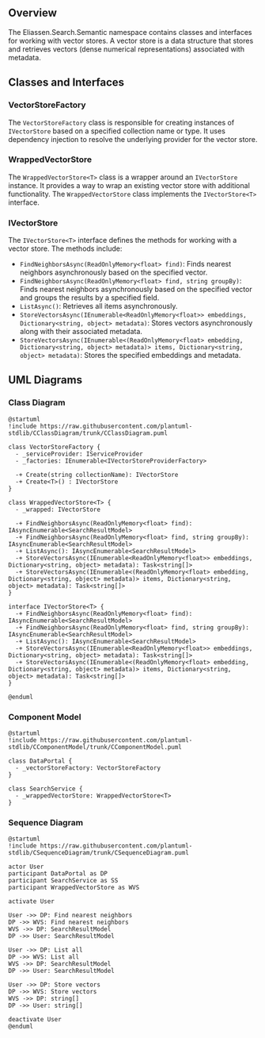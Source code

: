 ## Overview
The Eliassen.Search.Semantic namespace contains classes and interfaces for working with vector stores. A vector store is a data structure that stores and retrieves vectors (dense numerical representations) associated with metadata.

## Classes and Interfaces
### VectorStoreFactory
The `VectorStoreFactory` class is responsible for creating instances of `IVectorStore` based on a specified collection name or type. It uses dependency injection to resolve the underlying provider for the vector store.

### WrappedVectorStore
The `WrappedVectorStore<T>` class is a wrapper around an `IVectorStore` instance. It provides a way to wrap an existing vector store with additional functionality. The `WrappedVectorStore` class implements the `IVectorStore<T>` interface.

### IVectorStore
The `IVectorStore<T>` interface defines the methods for working with a vector store. The methods include:

* `FindNeighborsAsync(ReadOnlyMemory<float> find)`: Finds nearest neighbors asynchronously based on the specified vector.
* `FindNeighborsAsync(ReadOnlyMemory<float> find, string groupBy)`: Finds nearest neighbors asynchronously based on the specified vector and groups the results by a specified field.
* `ListAsync()`: Retrieves all items asynchronously.
* `StoreVectorsAsync(IEnumerable<ReadOnlyMemory<float>> embeddings, Dictionary<string, object> metadata)`: Stores vectors asynchronously along with their associated metadata.
* `StoreVectorsAsync(IEnumerable<(ReadOnlyMemory<float> embedding, Dictionary<string, object> metadata)> items, Dictionary<string, object> metadata)`: Stores the specified embeddings and metadata.

## UML Diagrams

### Class Diagram
```plantuml
@startuml
!include https://raw.githubusercontent.com/plantuml-stdlib/CClassDiagram/trunk/CClassDiagram.puml

class VectorStoreFactory {
  - _serviceProvider: IServiceProvider
  - _factories: IEnumerable<IVectorStoreProviderFactory>

  -+ Create(string collectionName): IVectorStore
  -+ Create<T>() : IVectorStore
}

class WrappedVectorStore<T> {
  - _wrapped: IVectorStore

  -+ FindNeighborsAsync(ReadOnlyMemory<float> find): IAsyncEnumerable<SearchResultModel>
  -+ FindNeighborsAsync(ReadOnlyMemory<float> find, string groupBy): IAsyncEnumerable<SearchResultModel>
  -+ ListAsync(): IAsyncEnumerable<SearchResultModel>
  -+ StoreVectorsAsync(IEnumerable<ReadOnlyMemory<float>> embeddings, Dictionary<string, object> metadata): Task<string[]>
  -+ StoreVectorsAsync(IEnumerable<(ReadOnlyMemory<float> embedding, Dictionary<string, object> metadata)> items, Dictionary<string, object> metadata): Task<string[]>
}

interface IVectorStore<T> {
  -+ FindNeighborsAsync(ReadOnlyMemory<float> find): IAsyncEnumerable<SearchResultModel>
  -+ FindNeighborsAsync(ReadOnlyMemory<float> find, string groupBy): IAsyncEnumerable<SearchResultModel>
  -+ ListAsync(): IAsyncEnumerable<SearchResultModel>
  -+ StoreVectorsAsync(IEnumerable<ReadOnlyMemory<float>> embeddings, Dictionary<string, object> metadata): Task<string[]>
  -+ StoreVectorsAsync(IEnumerable<(ReadOnlyMemory<float> embedding, Dictionary<string, object> metadata)> items, Dictionary<string, object> metadata): Task<string[]>
}

@enduml
```

### Component Model
```plantuml
@startuml
!include https://raw.githubusercontent.com/plantuml-stdlib/CComponentModel/trunk/CComponentModel.puml

class DataPortal {
  - _vectorStoreFactory: VectorStoreFactory
}

class SearchService {
  - _wrappedVectorStore: WrappedVectorStore<T>
}
```

### Sequence Diagram
```plantuml
@startuml
!include https://raw.githubusercontent.com/plantuml-stdlib/CSequenceDiagram/trunk/CSequenceDiagram.puml

actor User
participant DataPortal as DP
participant SearchService as SS
participant WrappedVectorStore as WVS

activate User

User ->> DP: Find nearest neighbors
DP ->> WVS: Find nearest neighbors
WVS ->> DP: SearchResultModel
DP ->> User: SearchResultModel

User ->> DP: List all
DP ->> WVS: List all
WVS ->> DP: SearchResultModel
DP ->> User: SearchResultModel

User ->> DP: Store vectors
DP ->> WVS: Store vectors
WVS ->> DP: string[]
DP ->> User: string[]

deactivate User
@enduml
```
